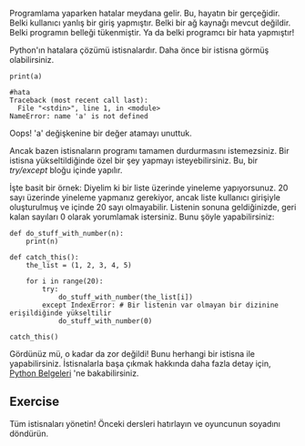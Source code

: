 Programlama yaparken hatalar meydana gelir. Bu, hayatın bir gerçeğidir. Belki kullanıcı yanlış bir giriş yapmıştır. Belki bir ağ kaynağı mevcut değildir. Belki programın belleği tükenmiştir. Ya da belki programcı bir hata yapmıştır!

Python'ın hatalara çözümü istisnalardır. Daha önce bir istisna görmüş olabilirsiniz.

    print(a)
    
    #hata
    Traceback (most recent call last):
      File "<stdin>", line 1, in <module>
    NameError: name 'a' is not defined

Oops! 'a' değişkenine bir değer atamayı unuttuk.

Ancak bazen istisnaların programı tamamen durdurmasını istemezsiniz. Bir istisna yükseltildiğinde özel bir şey yapmayı isteyebilirsiniz. Bu, bir *try/except* bloğu içinde yapılır.

İşte basit bir örnek: Diyelim ki bir liste üzerinde yineleme yapıyorsunuz. 20 sayı üzerinde yineleme yapmanız gerekiyor, ancak liste kullanıcı girişiyle oluşturulmuş ve içinde 20 sayı olmayabilir. Listenin sonuna geldiğinizde, geri kalan sayıları 0 olarak yorumlamak istersiniz. Bunu şöyle yapabilirsiniz:

    def do_stuff_with_number(n):
        print(n)
    
    def catch_this():
        the_list = (1, 2, 3, 4, 5)
    
        for i in range(20):
            try:
                do_stuff_with_number(the_list[i])
            except IndexError: # Bir listenin var olmayan bir dizinine erişildiğinde yükseltilir
                do_stuff_with_number(0)
    
    catch_this()

Gördünüz mü, o kadar da zor değildi! Bunu herhangi bir istisna ile yapabilirsiniz. İstisnalarla başa çıkmak hakkında daha fazla detay için, [Python Belgeleri](http://docs.python.org/tutorial/errors.html#handling-exceptions) 'ne bakabilirsiniz.

Exercise
--------

Tüm istisnaları yönetin! Önceki dersleri hatırlayın ve oyuncunun soyadını döndürün.